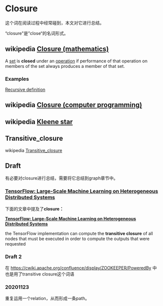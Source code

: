 # Closure

这个词在阅读过程中经常碰到，本文对它进行总结。

“closure"是”close“的名词形式。

## wikipedia [Closure (mathematics)](https://en.wikipedia.org/wiki/Closure_(mathematics))

A [set](https://en.wikipedia.org/wiki/Set_(mathematics)) is **closed** under an [operation](https://en.wikipedia.org/wiki/Operation_(mathematics)) if performance of that operation on members of the set always produces a member of that set. 

### Examples

[Recursive definition](https://en.wikipedia.org/wiki/Recursive_definition)

## wikipedia [Closure (computer programming)](https://en.wikipedia.org/wiki/Closure_(computer_programming))



## wikipedia [Kleene star](https://en.wikipedia.org/wiki/Kleene_star)



## Transitive_closure

wikipedia [Transitive_closure](https://en.wikipedia.org/wiki/Transitive_closure)



## Draft

有必要对closure进行总结，需要将它总结到graph章节中。

### [**TensorFlow: Large-Scale Machine Learning on Heterogeneous Distributed Systems**](http://download.tensorflow.org/paper/whitepaper2015.pdf) 

下面的文章中提及了**closure：**

[**TensorFlow: Large-Scale Machine Learning on Heterogeneous Distributed Systems**](http://download.tensorflow.org/paper/whitepaper2015.pdf) 

the TensorFlow implementation can compute the **transitive closure** of all nodes that must be executed in order to compute the outputs that were requested

### Draft 2

在 https://cwiki.apache.org/confluence/display/ZOOKEEPER/PoweredBy 中也是用了transitive closure这个词语



### 20201123

重复运用一个relation，从而形成一条path。